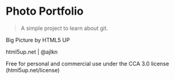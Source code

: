 # Photo Portfolio

> A simple project to learn about git.

Big Picture by HTML5 UP

html5up.net | @ajlkn

Free for personal and commercial use under the CCA 3.0 license (html5up.net/license)
